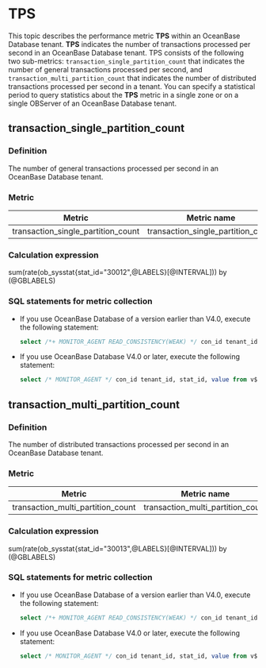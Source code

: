 # TPS

This topic describes the performance metric **TPS** within an OceanBase Database tenant.  **TPS** indicates the number of transactions processed per second in an OceanBase Database tenant. TPS consists of the following two sub-metrics: `transaction_single_partition_count` that indicates the number of general transactions processed per second, and `transaction_multi_partition_count` that indicates the number of distributed transactions processed per second in a tenant. You can specify a statistical period to query statistics about the **TPS** metric in a single zone or on a single OBServer of an OceanBase Database tenant.

## transaction_single_partition_count

### Definition

The number of general transactions processed per second in an OceanBase Database tenant.

### Metric

| **Metric** | **Metric name** | **Unit** |
|-----------|----------|--------|
| transaction_single_partition_count | transaction_single_partition_count | N/A |

### Calculation expression

sum(rate(ob_sysstat{stat_id="30012",@LABELS}[@INTERVAL])) by (@GBLABELS)

### SQL statements for metric collection

* If you use OceanBase Database of a version earlier than V4.0, execute the following statement:

   ```sql
   select /*+ MONITOR_AGENT READ_CONSISTENCY(WEAK) */ con_id tenant_id, stat_id, value from v$sysstat where stat_id IN (30012) and (con_id > 1000 or con_id = 1) and class < 1000
   ```

* If you use OceanBase Database V4.0 or later, execute the following statement:

   ```sql
   select /* MONITOR_AGENT */ con_id tenant_id, stat_id, value from v$sysstat, DBA_OB_TENANTS where stat_id IN (30012) and (con_id > 1000 or con_id = 1) and class < 1000
   ```

## transaction_multi_partition_count

### Definition

The number of distributed transactions processed per second in an OceanBase Database tenant.

### Metric

| **Metric** | **Metric name** | **Unit** |
|----------|---------|--------|
| transaction_multi_partition_count | transaction_multi_partition_count | N/A |

### Calculation expression

sum(rate(ob_sysstat{stat_id="30013",@LABELS}[@INTERVAL])) by (@GBLABELS)

### SQL statements for metric collection

* If you use OceanBase Database of a version earlier than V4.0, execute the following statement:

   ```sql
   select /*+ MONITOR_AGENT READ_CONSISTENCY(WEAK) */ con_id tenant_id, stat_id, value from v$sysstat where stat_id IN (30013) and (con_id > 1000 or con_id = 1) and class < 1000
   ```

* If you use OceanBase Database V4.0 or later, execute the following statement:

   ```sql
   select /* MONITOR_AGENT */ con_id tenant_id, stat_id, value from v$sysstat, DBA_OB_TENANTS where stat_id IN (30013) and (con_id > 1000 or con_id = 1) and class < 1000
   ```
